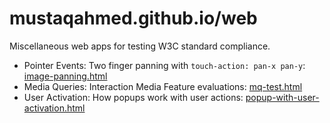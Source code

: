 # mustaqahmed.github.io/web
Miscellaneous web apps for testing W3C standard compliance.

- Pointer Events: Two finger panning with `touch-action: pan-x pan-y`:
  [image-panning.html](http://mustaqahmed.github.io/web/image-panning.html)
- Media Queries: Interaction Media Feature evaluations:
  [mq-test.html](http://mustaqahmed.github.io/web/mq-test.html)
- User Activation: How popups work with user actions:
  [popup-with-user-activation.html](http://mustaqahmed.github.io/web/popup-with-user-activation.html)
